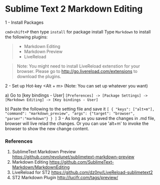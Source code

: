 Sublime Text 2 Markdown Editing
===========================
1 - Install Packages

   `cmd+shift+P` then type `install` for package install
   Type `Markdown` to install the following plugins:

   >- Markdown Editing
   >- Markdown Preview
   >- LiveReload
   
   >Note: 
   You might need to install LiveReload extenstion for your browser.
   Please go to http://go.livereload.com/extensions to download the plugins.

2 - Set up Hot-key <Alt + m> (Note: You can set up whatever you want)

   a) Go to [key bindings - User]
      ```
      [Preferences] -> [Package Settings] -> [Markdown Editing]
      -> [Key bindings - User]
      ```

   b) Paste the following to the setting file and save it
    ```
    [
        { "keys": ["alt+m"], "command": "markdown_preview", "args": {"target": "browser", "parser":"markdown"} }
    ]
    ```
3 - As long as you saved the changes in .md file, browser will live relad the changes.
    Or you can use 'alt+m' to invoke the browser to show the new change content.

### References
1. SublimeText Markdown Preview
   https://github.com/revolunet/sublimetext-markdown-preview
2. Markdown Editing
   https://github.com/SublimeText-Markdown/MarkdownEditing
3. LiveReload for ST2
   https://github.com/dz0ny/LiveReload-sublimetext2
4. ST2 Markdown Plugin
   http://lucifr.com/tags/preview/


   